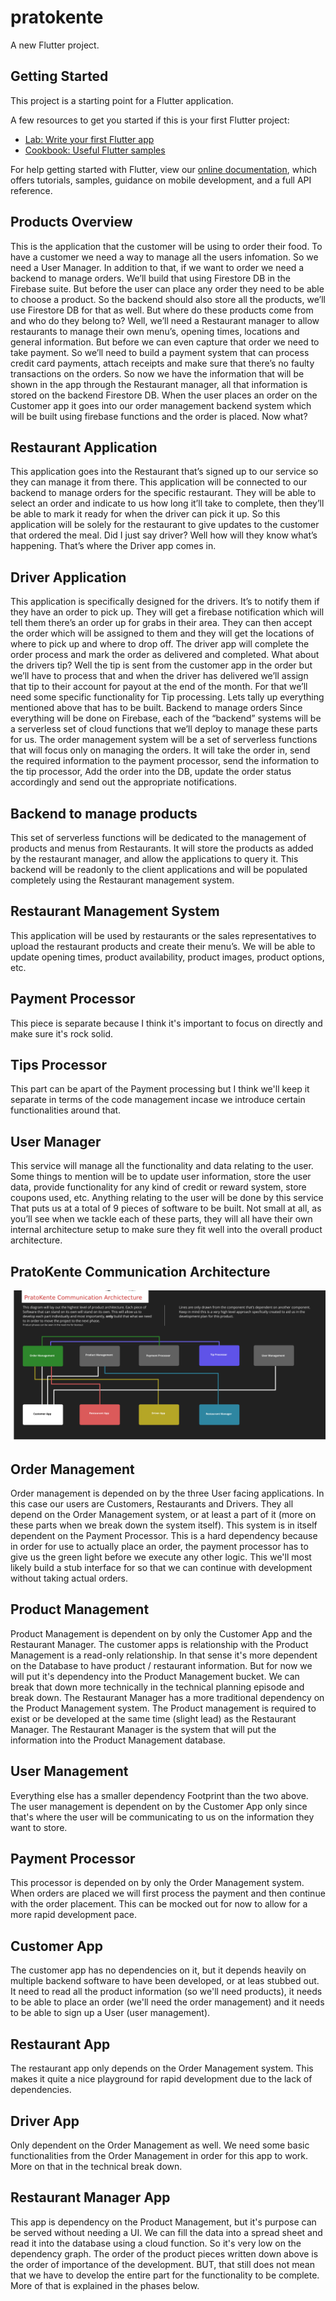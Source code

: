 # pratokente

A new Flutter project.

## Getting Started

This project is a starting point for a Flutter application.

A few resources to get you started if this is your first Flutter project:

- [Lab: Write your first Flutter app](https://flutter.dev/docs/get-started/codelab)
- [Cookbook: Useful Flutter samples](https://flutter.dev/docs/cookbook)

For help getting started with Flutter, view our
[online documentation](https://flutter.dev/docs), which offers tutorials,
samples, guidance on mobile development, and a full API reference.


## Products Overview
This is the application that the customer will be using to order their food. To have a customer we need a way to manage all the users infomation. So we need a User Manager. In addition to that, if we want to order we need a backend to manage orders. We’ll build that using Firestore DB in the Firebase suite. But before the user can place any order they need to be able to choose a product. So the backend should also store all the products, we’ll use Firestore DB for that as well. But where do these products come from and who do they belong to? Well, we’ll need a Restaurant manager to allow restaurants to manage their own menu’s, opening times, locations and general information.
But before we can even capture that order we need to take payment. So we’ll need to build a payment system that can process credit card payments, attach receipts and make sure that there’s no faulty transactions on the orders.
So now we have the information that will be shown in the app through the Restaurant manager, all that information is stored on the backend Firestore DB. When the user places an order on the Customer app it goes into our order management backend system which will be built using firebase functions and the order is placed. Now what?
## Restaurant Application

This application goes into the Restaurant that’s signed up to our service so they can manage it from there. This application will be connected to our backend to manage orders for the specific restaurant. They will be able to select an order and indicate to us how long it’ll take to complete, then they’ll be able to mark it ready for when the driver can pick it up. So this application will be solely for the restaurant to give updates to the customer that ordered the meal. Did I just say driver? Well how will they know what’s happening. That’s where the Driver app comes in.

## Driver Application
This application is specifically designed for the drivers. It’s to notify them if they have an order to pick up. They will get a firebase notification which will tell them there’s an order up for grabs in their area. They can then accept the order which will be assigned to them and they will get the locations of where to pick up and where to drop off. The driver app will complete the order process and mark the order as delivered and completed. What about the drivers tip?
Well the tip is sent from the customer app in the order but we’ll have to process that and when the driver has delivered we’ll assign that tip to their account for payout at the end of the month. For that we’ll need some specific functionality for Tip processing. Lets tally up everything mentioned above that has to be built.
Backend to manage orders
Since everything will be done on Firebase, each of the “backend” systems will be a serverless set of cloud functions that we’ll deploy to manage these parts for us. The order management system will be a set of serverless functions that will focus only on managing the orders. It will take the order in, send the required information to the payment processor, send the information to the tip processor, Add the order into the DB, update the order status accordingly and send out the appropriate notifications.

## Backend to manage products
This set of serverless functions will be dedicated to the management of products and menus from Restaurants. It will store the products as added by the restaurant manager, and allow the applications to query it. This backend will be readonly to the client applications and will be populated completely using the Restaurant management system.

## Restaurant Management System

This application will be used by restaurants or the sales representatives to upload the restaurant products and create their menu’s. We will be able to update opening times, product availability, product images, product options, etc.

## Payment Processor
This piece is separate because I think it's important to focus on directly and make sure it's rock solid.

## Tips Processor

This part can be apart of the Payment processing but I think we'll keep it separate in terms of the code management incase we introduce certain functionalities around that.

## User Manager

This service will manage all the functionality and data relating to the user. Some things to mention will be to update user information, store the user data, provide functionality for any kind of credit or reward system, store coupons used, etc. Anything relating to the user will be done by this service
That puts us at a total of 9 pieces of software to be built. Not small at all, as you’ll see when we tackle each of these parts, they will all have their own internal architecture setup to make sure they fit well into the overall product architecture.

## PratoKente Communication Architecture
![](images/architecture-dependencies.png)

## Order Management
Order management is depended on by the three User facing applications. In this case our users are Customers, Restaurants and Drivers. They all depend on the Order Management system, or at least a part of it (more on these parts when we break down the system itself). This system is in itself dependent on the Payment Processor. This is a hard dependency because in order for use to actually place an order, the payment processor has to give us the green light before we execute any other logic. This we'll most likely build a stub interface for so that we can continue with development without taking actual orders.

## Product Management
Product Management is dependent on by only the Customer App and the Restaurant Manager. The customer apps is relationship with the Product Management is a read-only relationship. In that sense it's more dependent on the Database to have product / restaurant information. But for now we will put it's dependency into the Product Management bucket. We can break that down more technically in the technical planning episode and break down. The Restaurant Manager has a more traditional dependency on the Product Management system. The Product management is required to exist or be developed at the same time (slight lead) as the Restaurant Manager. The Restaurant Manager is the system that will put the information into the Product Management database.

## User Management
Everything else has a smaller dependency Footprint than the two above. The user management is dependent on by the Customer App only since that's where the user will be communicating to us on the information they want to store.

## Payment Processor
This processor is depended on by only the Order Management system. When orders are placed we will first process the payment and then continue with the order placement. This can be mocked out for now to allow for a more rapid development pace.

## Customer App
The customer app has no dependencies on it, but it depends heavily on multiple backend software to have been developed, or at leas stubbed out. It need to read all the product information (so we'll need products), it needs to be able to place an order (we'll need the order management) and it needs to be able to sign up a User (user management).

## Restaurant App
The restaurant app only depends on the Order Management system. This makes it quite a nice playground for rapid development due to the lack of dependencies.

## Driver App
Only dependent on the Order Management as well. We need some basic functionalities from the Order Management in order for this app to work. More on that in the technical break down.

## Restaurant Manager App
This app is dependency on the Product Management, but it's purpose can be served without needing a UI. We can fill the data into a spread sheet and read it into the database using a cloud function. So it's very low on the dependency graph. The order of the product pieces written down above is the order of importance of the development. BUT, that still does not mean that we have to develop the entire part for the functionality to be complete. More of that is explained in the phases below.
